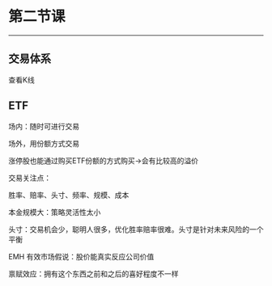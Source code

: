 # 第二节课

---

## 交易体系

查看K线

## ETF

场内：随时可进行交易

场外，用份额方式交易

涨停股也能通过购买ETF份额的方式购买->会有比较高的溢价

交易关注点：

胜率、赔率、头寸、频率、规模、成本

本金规模大：策略灵活性太小

头寸：交易机会少，聪明人很多，优化胜率赔率很难。头寸是针对未来风险的一个平衡





EMH 有效市场假说：股价能真实反应公司价值



禀赋效应：拥有这个东西之前和之后的喜好程度不一样



